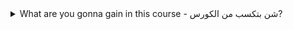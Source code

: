 <details><summary>What are you gonna gain in this course - شن بتكسب من الكورس?</summary>
<p>

```ruby
      "الدرس الاول - شن بتكسب من كورس الهكر الاخلاقي؟"
```

</p>
</details>
